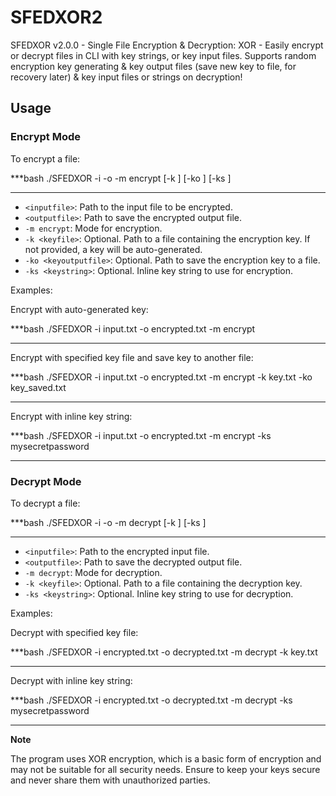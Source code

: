 # SFEDXOR2
SFEDXOR v2.0.0 - Single File Encryption &amp; Decryption: XOR - Easily encrypt or decrypt files in CLI with key strings, or key input files. Supports random encryption key generating &amp; key output files (save new key to file, for recovery later) &amp; key input files or strings on decryption!

## Usage

### Encrypt Mode

To encrypt a file:

***bash
./SFEDXOR -i <inputfile> -o <outputfile> -m encrypt [-k <keyfile>] [-ko <keyoutputfile>] [-ks <keystring>]
***

- `<inputfile>`: Path to the input file to be encrypted.
- `<outputfile>`: Path to save the encrypted output file.
- `-m encrypt`: Mode for encryption.
- `-k <keyfile>`: Optional. Path to a file containing the encryption key. If not provided, a key will be auto-generated.
- `-ko <keyoutputfile>`: Optional. Path to save the encryption key to a file.
- `-ks <keystring>`: Optional. Inline key string to use for encryption.

Examples:

Encrypt with auto-generated key:

***bash
./SFEDXOR -i input.txt -o encrypted.txt -m encrypt
***

Encrypt with specified key file and save key to another file:

***bash
./SFEDXOR -i input.txt -o encrypted.txt -m encrypt -k key.txt -ko key_saved.txt
***

Encrypt with inline key string:

***bash
./SFEDXOR -i input.txt -o encrypted.txt -m encrypt -ks mysecretpassword
***

### Decrypt Mode

To decrypt a file:

***bash
./SFEDXOR -i <inputfile> -o <outputfile> -m decrypt [-k <keyfile>] [-ks <keystring>]
***

- `<inputfile>`: Path to the encrypted input file.
- `<outputfile>`: Path to save the decrypted output file.
- `-m decrypt`: Mode for decryption.
- `-k <keyfile>`: Optional. Path to a file containing the decryption key.
- `-ks <keystring>`: Optional. Inline key string to use for decryption.

Examples:

Decrypt with specified key file:

***bash
./SFEDXOR -i encrypted.txt -o decrypted.txt -m decrypt -k key.txt
***

Decrypt with inline key string:

***bash
./SFEDXOR -i encrypted.txt -o decrypted.txt -m decrypt -ks mysecretpassword
***

**Note**

The program uses XOR encryption, which is a basic form of encryption and may not be suitable for all security needs. Ensure to keep your keys secure and never share them with unauthorized parties.
